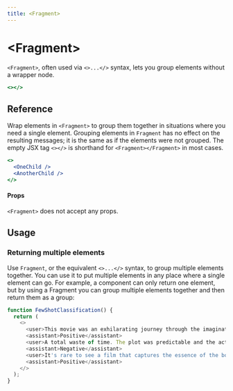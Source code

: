 ```yaml
---
title: <Fragment>
---
```


# \<Fragment\>

`<Fragment>`, often used via `<>...</>` syntax, lets you group elements without a wrapper node.

```jsx
<></>
```

## Reference

Wrap elements in `<Fragment>` to group them together in situations where you need a single element. Grouping elements in `Fragment` has no effect on the resulting messages; it is the same as if the elements were not grouped. The empty JSX tag `<></>` is shorthand for `<Fragment></Fragment>` in most cases.

```jsx
<>
  <OneChild />
  <AnotherChild />
</>
```

#### Props 

`<Fragment>` does not accept any props.

## Usage 

### Returning multiple elements 

Use `Fragment`, or the equivalent `<>...</>` syntax, to group multiple elements together. You can use it to put multiple elements in any place where a single element can go. For example, a component can only return one element, but by using a Fragment you can group multiple elements together and then return them as a group:

```js {3,10}
function FewShotClassification() {
  return (
    <>
      <user>This movie was an exhilarating journey through the imagination. Loved every second!</user>
      <assistant>Positive</assistant>
      <user>A total waste of time. The plot was predictable and the acting mediocre.</user>
      <assistant>Negative</assistant>
      <user>It's rare to see a film that captures the essence of the book so well.</user>
      <assistant>Positive</assistant>
    </>
  );
}
```
